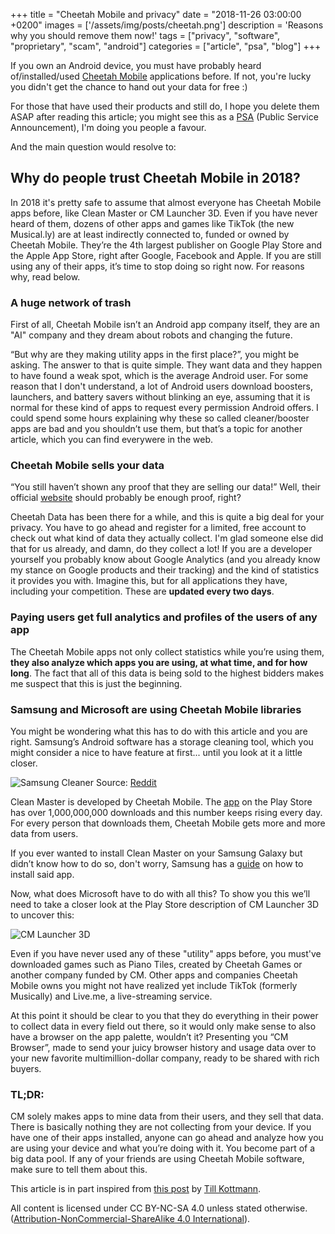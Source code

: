 +++
title = "Cheetah Mobile and privacy"
date = "2018-11-26 03:00:00 +0200"
images = ['/assets/img/posts/cheetah.png']
description = 'Reasons why you should remove them now!'
tags = ["privacy", "software", "proprietary", "scam", "android"]
categories = ["article", "psa", "blog"]
+++

If you own an Android device, you must have probably heard of/installed/used [Cheetah Mobile](https://www.cmcm.com/en-us/) applications before. If not, you're lucky you didn't get the chance to hand out your data for free :)

For those that have used their products and still do, I hope you delete them ASAP after reading this article; you might see this as a [PSA](https://www.slanguide.com/what-does-psa-mean/) (Public Service Announcement), I'm doing you people a favour.

And the main question would resolve to:

## Why do people trust Cheetah Mobile in 2018?

In 2018 it's pretty safe to assume that almost everyone has Cheetah Mobile apps before, like Clean Master or CM Launcher 3D. Even if you have never heard of them, dozens of other apps and games like TikTok (the new Musical.ly) are at least indirectly connected to, funded or owned by Cheetah Mobile. They’re the 4th largest publisher on Google Play Store and the Apple App Store, right after Google, Facebook and Apple. If you are still using any of their apps, it’s time to stop doing so right now. For reasons why, read below.

### A huge network of trash

First of all, Cheetah Mobile isn’t an Android app company itself, they are an "AI" company and they dream about robots and changing the future.

“But why are they making utility apps in the first place?”, you might be asking. The answer to that is quite simple. They want data and they happen to have found a weak spot, which is the average Android user. For some reason that I don't understand, a lot of Android users download boosters, launchers, and battery savers without blinking an eye, assuming that it is normal for these kind of apps to request every permission Android offers. I could spend some hours explaining why these so called cleaner/booster apps are bad and you shouldn’t use them, but that’s a topic for another article, which you can find everywere in the web.

### Cheetah Mobile sells your data

“You still haven’t shown any proof that they are selling our data!” Well, their official [website](http://data.cmcm.com) should probably be enough proof, right?

Cheetah Data has been there for a while, and this is quite a big deal for your privacy. You have to go ahead and register for a limited, free account to check out what kind of data they actually collect. I'm glad someone else did that for us already, and damn, do they collect a lot! If you are a developer yourself you probably know about Google Analytics (and you already know my stance on Google products and their tracking) and the kind of statistics it provides you with. Imagine this, but for all applications they have, including your competition. These are **updated every two days**.

### Paying users get full analytics and profiles of the users of any app

The Cheetah Mobile apps not only collect statistics while you’re using them, **they also analyze which apps you are using, at what time, and for how long**. The fact that all of this data is being sold to the highest bidders makes me suspect that this is just the beginning.

### Samsung and Microsoft are using Cheetah Mobile libraries

You might be wondering what this has to do with this article and you are right. Samsung’s Android software has a storage cleaning tool, which you might consider a nice to have feature at first... until you look at it a little closer.

![Samsung Cleaner](../assets/img/posts/samsung-cheetah.jpg)
Source: [Reddit](https://www.reddit.com/r/Android/comments/68rtn1/clean_master_is_what_samsung_uses_for_their/)

Clean Master is developed by Cheetah Mobile. The [app](https://play.google.com/store/apps/details?id=com.cleanmaster.mguard) on the Play Store has over 1,000,000,000 downloads and this number keeps rising every day. For every person that downloads them, Cheetah Mobile gets more and more data from users.

If you ever wanted to install Clean Master on your Samsung Galaxy but didn’t know how to do so, don't worry, Samsung has a [guide](https://www.samsung.com/uk/support/mobile-devices/how-do-i-get-the-clean-master-speed-booster-app-on-my-samsung-galaxy-device/) on how to install said app.

Now, what does Microsoft have to do with all this? To show you this we’ll need to take a closer look at the Play Store description of CM Launcher 3D to uncover this:

![CM Launcher 3D](../assets/img/posts/microsoft-cheetah.png)

Even if you have never used any of these "utility" apps before, you must've downloaded games such as Piano Tiles, created by Cheetah Games or another company funded by CM. Other apps and companies Cheetah Mobile owns you might not have realized yet include TikTok (formerly Musically) and Live.me, a live-streaming service.

At this point it should be clear to you that they do everything in their power to collect data in every field out there, so it would only make sense to also have a browser on the app palette, wouldn’t it? Presenting you “CM Browser”, made to send your juicy browser history and usage data over to your new favorite multimillion-dollar company, ready to be shared with rich buyers.

### TL;DR:

CM solely makes apps to mine data from their users, and they sell that data. There is basically nothing they are not collecting from your device. If you have one of their apps installed, anyone can go ahead and analyze how you are using your device and what you’re doing with it. You become part of a big data pool. If any of your friends are using Cheetah Mobile software, make sure to tell them about this.

This article is in part inspired from [this post](https://medium.com/melon-pancakes/cheetah-mobile-a-web-of-trash-2f2ee875f6e5) by [Till Kottmann](https://medium.com/@deletescape).

All content is licensed under CC BY-NC-SA 4.0 unless stated otherwise. ([Attribution-NonCommercial-ShareAlike 4.0 International](https://creativecommons.org/licenses/by-nc-sa/4.0/)).
